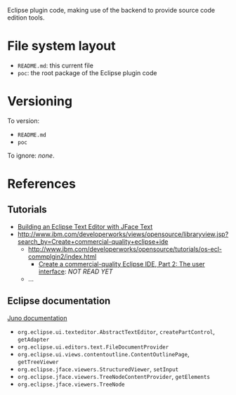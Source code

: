 Eclipse plugin code, making use of the backend to provide source code edition tools.

# File system layout

* `README.md`: this current file
* `poc`: the root package of the Eclipse plugin code

# Versioning

To version:

* `README.md`
* `poc`

To ignore: _none_.

# References

## Tutorials

* [Building an Eclipse Text Editor with JFace Text](http://www.realsolve.co.uk/site/tech/jface-text.php)
* http://www.ibm.com/developerworks/views/opensource/libraryview.jsp?search_by=Create+commercial-quality+eclipse+ide
	* http://www.ibm.com/developerworks/opensource/tutorials/os-ecl-commplgin2/index.html
		* [Create a commercial-quality Eclipse IDE, Part 2: The user interface](http://www.ibm.com/developerworks/opensource/tutorials/os-ecl-commplgin2/section2.html): _NOT READ YET_
	* ...

## Eclipse documentation

[Juno documentation](http://help.eclipse.org/juno/index.jsp)

* `org.eclipse.ui.texteditor.AbstractTextEditor`, `createPartControl`, `getAdapter`
* `org.eclipse.ui.editors.text.FileDocumentProvider`
* `org.eclipse.ui.views.contentoutline.ContentOutlinePage`, `getTreeViewer`
* `org.eclipse.jface.viewers.StructuredViewer`, `setInput`
* `org.eclipse.jface.viewers.TreeNodeContentProvider`, `getElements`
* `org.eclipse.jface.viewers.TreeNode`
